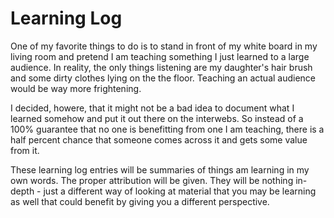 # Learning Log

One of my favorite things to do is to stand in front of my white board in my living room and pretend I am teaching something I just learned to a large audience.  In reality, the only things listening are my daughter's hair brush and some dirty clothes lying on the the floor. Teaching an actual audience would be way more frightening.

I decided, howere, that it might not be a bad idea to document what I learned somehow and put it out there on the interwebs.  So instead of a 100% guarantee that no one is benefitting from one I am teaching, there is a half percent chance that someone comes across it and gets some value from it.

These learning log entries will be summaries of things am learning in my own words. The proper attribution will be given.  They will be nothing in-depth - just a different way of looking at material that you may be learning as well that could benefit by giving you a different perspective.
